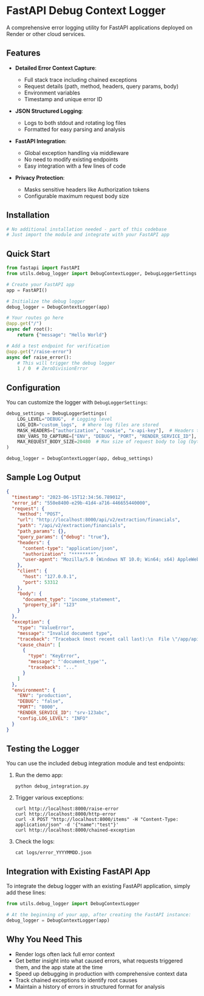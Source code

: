 # FastAPI Debug Context Logger

A comprehensive error logging utility for FastAPI applications deployed on Render or other cloud services.

## Features

- **Detailed Error Context Capture**:
  - Full stack trace including chained exceptions
  - Request details (path, method, headers, query params, body)
  - Environment variables
  - Timestamp and unique error ID

- **JSON Structured Logging**:
  - Logs to both stdout and rotating log files
  - Formatted for easy parsing and analysis

- **FastAPI Integration**:
  - Global exception handling via middleware
  - No need to modify existing endpoints
  - Easy integration with a few lines of code

- **Privacy Protection**:
  - Masks sensitive headers like Authorization tokens
  - Configurable maximum request body size

## Installation

```bash
# No additional installation needed - part of this codebase
# Just import the module and integrate with your FastAPI app
```

## Quick Start

```python
from fastapi import FastAPI
from utils.debug_logger import DebugContextLogger, DebugLoggerSettings

# Create your FastAPI app
app = FastAPI()

# Initialize the debug logger
debug_logger = DebugContextLogger(app)

# Your routes go here
@app.get("/")
async def root():
    return {"message": "Hello World"}

# Add a test endpoint for verification
@app.get("/raise-error")
async def raise_error():
    # This will trigger the debug logger
    1 / 0  # ZeroDivisionError
```

## Configuration

You can customize the logger with `DebugLoggerSettings`:

```python
debug_settings = DebugLoggerSettings(
    LOG_LEVEL="DEBUG",  # Logging level
    LOG_DIR="custom_logs",  # Where log files are stored
    MASK_HEADERS=["authorization", "cookie", "x-api-key"],  # Headers to mask
    ENV_VARS_TO_CAPTURE=["ENV", "DEBUG", "PORT", "RENDER_SERVICE_ID"],  # Environment vars to log
    MAX_REQUEST_BODY_SIZE=20480  # Max size of request body to log (bytes)
)

debug_logger = DebugContextLogger(app, debug_settings)
```

## Sample Log Output

```json
{
  "timestamp": "2023-06-15T12:34:56.789012",
  "error_id": "550e8400-e29b-41d4-a716-446655440000",
  "request": {
    "method": "POST",
    "url": "http://localhost:8000/api/v2/extraction/financials",
    "path": "/api/v2/extraction/financials",
    "path_params": {},
    "query_params": {"debug": "true"},
    "headers": {
      "content-type": "application/json",
      "authorization": "********",
      "user-agent": "Mozilla/5.0 (Windows NT 10.0; Win64; x64) AppleWebKit/537.36"
    },
    "client": {
      "host": "127.0.0.1",
      "port": 53312
    },
    "body": {
      "document_type": "income_statement",
      "property_id": "123"
    }
  },
  "exception": {
    "type": "ValueError",
    "message": "Invalid document type",
    "traceback": "Traceback (most recent call last):\n  File \"/app/api_server.py\"...",
    "cause_chain": [
      {
        "type": "KeyError",
        "message": "'document_type'",
        "traceback": "..."
      }
    ]
  },
  "environment": {
    "ENV": "production",
    "DEBUG": "false",
    "PORT": "8000",
    "RENDER_SERVICE_ID": "srv-123abc",
    "config.LOG_LEVEL": "INFO"
  }
}
```

## Testing the Logger

You can use the included debug integration module and test endpoints:

1. Run the demo app:
   ```
   python debug_integration.py
   ```

2. Trigger various exceptions:
   ```
   curl http://localhost:8000/raise-error
   curl http://localhost:8000/http-error
   curl -X POST "http://localhost:8000/items" -H "Content-Type: application/json" -d '{"name":"test"}'
   curl http://localhost:8000/chained-exception
   ```

3. Check the logs:
   ```
   cat logs/error_YYYYMMDD.json
   ```

## Integration with Existing FastAPI App

To integrate the debug logger with an existing FastAPI application, simply add these lines:

```python
from utils.debug_logger import DebugContextLogger

# At the beginning of your app, after creating the FastAPI instance:
debug_logger = DebugContextLogger(app)
```

## Why You Need This

- Render logs often lack full error context
- Get better insight into what caused errors, what requests triggered them, and the app state at the time
- Speed up debugging in production with comprehensive context data
- Track chained exceptions to identify root causes
- Maintain a history of errors in structured format for analysis 